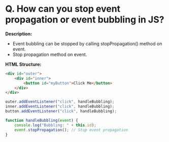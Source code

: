 #  Q. How can you stop event propagation or event bubbling in JS?

**Description:**
- Event bubbling can be stopped by calling stopPropagation() method on event.
- Stop propagation method on event.

**HTML Structure:**
```html
<div id="outer">
    <div id="inner">
        <button id="myButton">Click Me</button>
    </div>
</div>

```
```js
outer.addEventListener("click", handleBubbling);
inner.addEventListener("click", handleBubbling);
button.addEventListener("click", handleBubbling);

function handleBubbling(event) {
    console.log("Bubbling: " + this.id);
    event.stopPropagation(); // Stop event propagation
}
